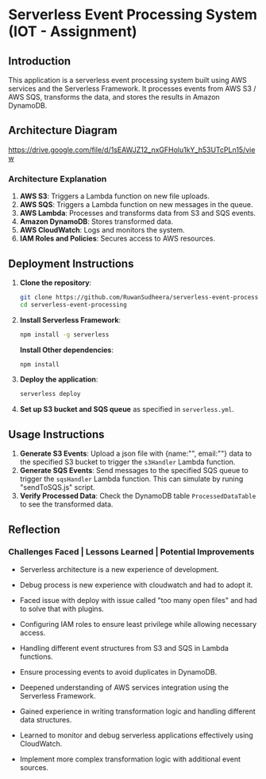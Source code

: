 # Serverless Event Processing System  (IOT - Assignment)

## Introduction
This application is a serverless event processing system built using AWS services and the Serverless Framework. It processes events from AWS S3 / AWS SQS, transforms the data, and stores the results in Amazon DynamoDB.

## Architecture Diagram
https://drive.google.com/file/d/1sEAWJZ12_nxGFHolu1kY_h53UTcPLn15/view

### Architecture Explanation
1. **AWS S3**: Triggers a Lambda function on new file uploads.
2. **AWS SQS**: Triggers a Lambda function on new messages in the queue.
3. **AWS Lambda**: Processes and transforms data from S3 and SQS events.
4. **Amazon DynamoDB**: Stores transformed data.
5. **AWS CloudWatch**: Logs and monitors the system.
6. **IAM Roles and Policies**: Secures access to AWS resources.

## Deployment Instructions
1. **Clone the repository**:
    ```bash
    git clone https://github.com/RuwanSudheera/serverless-event-processing.git
    cd serverless-event-processing
    ```

2. **Install Serverless Framework**:
    ```bash
    npm install -g serverless
    ```
    **Install Other dependencies**:
    ```bash
    npm install
    ```

3. **Deploy the application**:
    ```bash
    serverless deploy
    ```

4. **Set up S3 bucket and SQS queue** as specified in `serverless.yml`.

## Usage Instructions
1. **Generate S3 Events**: Upload a json file with {name:"", email:""} data to the specified S3 bucket to trigger the `s3Handler` Lambda function.
2. **Generate SQS Events**: Send messages to the specified SQS queue to trigger the `sqsHandler` Lambda function. This can simulate by runing "sendToSQS.js" script.
3. **Verify Processed Data**: Check the DynamoDB table `ProcessedDataTable` to see the transformed data.

## Reflection
### Challenges Faced | Lessons Learned | Potential Improvements
- Serverless architecture is a new experience of development. 
- Debug process is new experience with cloudwatch and had to adopt it. 
- Faced issue with deploy with issue called "too many open files" and had to solve that with plugins.
- Configuring IAM roles to ensure least privilege while allowing necessary access.
- Handling different event structures from S3 and SQS in Lambda functions.
- Ensure processing events to avoid duplicates in DynamoDB.
 
- Deepened understanding of AWS services integration using the Serverless Framework.
- Gained experience in writing transformation logic and handling different data structures.
- Learned to monitor and debug serverless applications effectively using CloudWatch.

- Implement more complex transformation logic with additional event sources.

